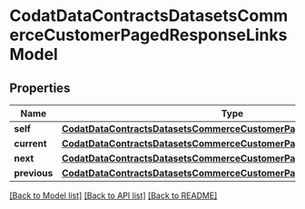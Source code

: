 # CodatDataContractsDatasetsCommerceCustomerPagedResponseLinksModel


## Properties
Name | Type | Description | Notes
------------ | ------------- | ------------- | -------------
**self** | [**CodatDataContractsDatasetsCommerceCustomerPagedResponseHrefModel**](CodatDataContractsDatasetsCommerceCustomerPagedResponseHrefModel.md) |  | [optional] 
**current** | [**CodatDataContractsDatasetsCommerceCustomerPagedResponseHrefModel**](CodatDataContractsDatasetsCommerceCustomerPagedResponseHrefModel.md) |  | [optional] 
**next** | [**CodatDataContractsDatasetsCommerceCustomerPagedResponseHrefModel**](CodatDataContractsDatasetsCommerceCustomerPagedResponseHrefModel.md) |  | [optional] 
**previous** | [**CodatDataContractsDatasetsCommerceCustomerPagedResponseHrefModel**](CodatDataContractsDatasetsCommerceCustomerPagedResponseHrefModel.md) |  | [optional] 

[[Back to Model list]](../README.md#documentation-for-models) [[Back to API list]](../README.md#documentation-for-api-endpoints) [[Back to README]](../README.md)


